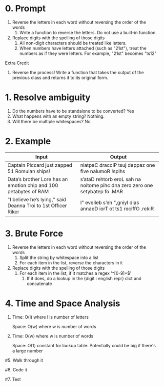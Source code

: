 # 0. Prompt

1. Reverse the letters in each word without reversing the order of the words
    1. Write a function to reverse the letters.  Do not use a built-in function.
2. Replace digits with the spelling of those digits
    1. All non-digit characters should be treated like letters.
    2. When numbers have letters attached (such as "21st"), treat the numbers as if they were letters.  For example, "21st" becomes "ts12"
    
Extra Credit
1. Reverse the process!  Write a function that takes the output of the previous class and returns it to its original form.

# 1. Resolve ambiguity
1. Do the numbers have to be standalone to be converted? Yes
2. What happens with an empty string? Nothing.
3. Will there be multiple whitespaces? No

# 2. Example
|Input | Output|
|---   | ---   | 
|Captain Piccard just zapped 51 Romulan ships! | niatpaC dracciP tsuj deppaz one five nalumoR !spihs
|Data’s brother Lore has an emotion chip and 100 petabytes of RAM | s’ataD rehtorb eroL sah na noitome pihc dna zero zero one setybatep fo .MAR|
|"I believe he’s lying," said Deanna Troi to 1st Officer Riker| I" eveileb s’eh ",gniyl dias annaeD iorT ot ts1 reciffO .rekiR |

# 3. Brute Force
1. Reverse the letters in each word without reversing the order of the words
    1. Split the string by whitespace into a list
    2. For each item in the list, reverse the characters in it
2. Replace digits with the spelling of those digits
    1. For each item in the list, if it matches a regex '^[0-9]+$'
        1. If it does, do a lookup in the {digit : english repr} dict and concatenate
        
# 4. Time and Space Analysis
1. Time: O(l) where l is number of letters

   Space: O(w) where w is number of words

2. Time: O(w) where w is number of words

   Space: O(1) constant for lookup table. Potentially could be big if there's a large number

#5. Walk through it

#6. Code it

#7. Test


